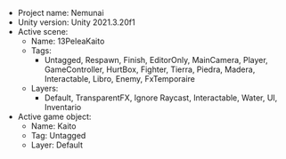 <!-- UNITY CODE ASSIST INSTRUCTIONS START -->
- Project name: Nemunai
- Unity version: Unity 2021.3.20f1
- Active scene:
  - Name: 13PeleaKaito
  - Tags:
    - Untagged, Respawn, Finish, EditorOnly, MainCamera, Player, GameController, HurtBox, Fighter, Tierra, Piedra, Madera, Interactable, Libro, Enemy, FxTemporaire
  - Layers:
    - Default, TransparentFX, Ignore Raycast, Interactable, Water, UI, Inventario
- Active game object:
  - Name: Kaito
  - Tag: Untagged
  - Layer: Default
<!-- UNITY CODE ASSIST INSTRUCTIONS END -->